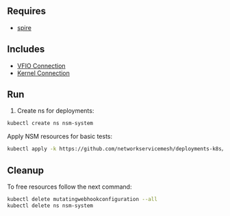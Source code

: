 ## Requires

- [spire](../spire)

## Includes

- [VFIO Connection](../use-cases/Vfio2Noop)
- [Kernel Connection](../use-cases/SriovKernel2Noop)

## Run

1. Create ns for deployments:
```bash
kubectl create ns nsm-system
```

Apply NSM resources for basic tests:
```bash
kubectl apply -k https://github.com/networkservicemesh/deployments-k8s/examples/sriov?ref=0637afb7ec1504347de2b4eb626f4e1bce659d2f
```

## Cleanup

To free resources follow the next command:
```bash
kubectl delete mutatingwebhookconfiguration --all
kubectl delete ns nsm-system
```
